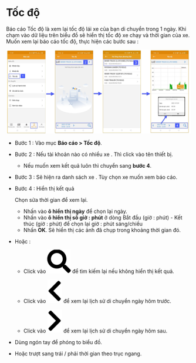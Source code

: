 # Tốc độ
Báo cáo Tốc độ là xem lại tốc độ lái xe của bạn di chuyển trong 1 ngày.
Khi chạm vào dữ liệu trên  biểu đồ sẽ hiển thị tốc độ xe chạy và thời gian của xe.
Muốn xem lại báo cáo tốc độ, thực hiện các bước sau :

<span style="display:block;text-align:center">![Interface Web](/docs/assets/images/web-interface/app-gotrack365/report/report-speed-all.jpg)

- Bước 1 : Vào mục **Báo cáo > Tốc độ**.

- Bước 2 : Nếu  tài khoản nào có nhiều xe . Thì click vào tên thiết bị. 
  - Nếu muốn xem kết quả luôn thì chuyển sang **bước 4**.


- Bước 3 : Sẽ hiện ra danh sách xe . Tùy chọn xe muốn xem báo cáo.

- Bước 4 : Hiển thị kết quả

  Chọn sửa thời gian để xem lại.
    - Nhấn vào **ô hiển thị ngày** để chọn lại ngày.
    - Nhấn vào **ô hiển thị số giờ : phút** ở dòng Bắt đầu (giờ  : phút) - Kết thúc (giờ  : phút) để chọn lại giờ : phút  sáng/chiều 
    -  Nhấn **OK**.  Sẽ hiển thị các ảnh đã chụp trong khoảng thời gian đó.

- Hoặc :   

  - Click vào <span class="icon-left svg-filter-blue1">![Ok](/docs/assets/images/web-interface/icon/SVG/search.svg)  để tìm kiếm lại nếu không hiển thị kết quả.

  - Click vào <span class="icon-left svg-filter-blue1">![Ok](/docs/assets/images/web-interface/icon/SVG/chevron-left.svg) để xem lại lịch sử di chuyển ngày hôm trước.

  - Click vào <span class="icon-left svg-filter-blue1">![Ok](/docs/assets/images/web-interface/icon/SVG/chevron-right.svg) để xem lại lịch sử di chuyển ngày hôm sau.
  

  
- Dùng ngón tay để phóng to biểu đồ.
- Hoặc trượt sang trái / phải thời gian theo trục ngang.